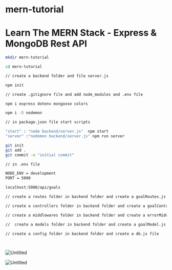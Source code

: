 # mern-tutorial
# Learn The MERN Stack - Express & MongoDB Rest API

```bash
mkdir mern-tutorial 

cd mern-tutorial 

// create a backend folder and file server.js

npm init

// create .gitignore file and add node_modules and .env file 

npm i express dotenv mongoose colors 

npm i -D nodemon 

// in package.json file start scripts 

"start" : "node backend/server.js"  npm start 
"server" :"nodemon backend/server.js" npm run server 

git init 
git add .
git commit -m "initial commit"

// in .env file 

NODE_ENV = development 
PORT = 5000 

localhost:5000/api/goals 

// create a routes folder in backend folder and create a goalRoutes.js file 

// create a controllers folder in backend folder and create a goalController.js file 

// create a middlewares folder in backend folder and create a errorMiddleware.js file 

//  create a models folder in backend folder and create a goalModel.js file 

// create a config folder in backend folder and create a db.js file

 

```

![Untitled](Learn%20The%20MERN%20Stack%20-%20Express%20&%20MongoDB%20Rest%20API%2008ae53cb3aaa4dc7ba66a25d6114dec5/Untitled.png)

![Untitled](Learn%20The%20MERN%20Stack%20-%20Express%20&%20MongoDB%20Rest%20API%2008ae53cb3aaa4dc7ba66a25d6114dec5/Untitled%201.png)